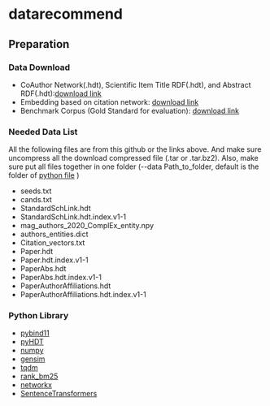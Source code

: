 # datarecommend

## Preparation

### Data Download

- CoAuthor Network(.hdt), Scientific Item Title RDF(.hdt), and Abstract RDF(.hdt):[download link](https://surfdrive.surf.nl/files/index.php/s/ibrwDJNem6fLUdk)
- Embedding based on citation network: [download link](https://zenodo.org/record/6324341)
- Benchmark Corpus (Gold Standard for evaluation): [download link](https://zenodo.org/record/6386897)

### Needed Data List
All the following files are from this github or the links above. And make sure uncompress all the download compressed file (.tar or .tar.bz2). Also, make sure put all files together in one folder (--data Path_to_folder, default is the folder of [python file](./Recommendation.py) )
- seeds.txt
- cands.txt
- StandardSchLink.hdt
- StandardSchLink.hdt.index.v1-1
- mag_authors_2020_ComplEx_entity.npy
- authors_entities.dict
- Citation_vectors.txt
- Paper.hdt
- Paper.hdt.index.v1-1
- PaperAbs.hdt
- PaperAbs.hdt.index.v1-1
- PaperAuthorAffiliations.hdt
- PaperAuthorAffiliations.hdt.index.v1-1

### Python Library

- [pybind11](https://pybind11.readthedocs.io/en/stable/index.html#)
- [pyHDT](https://callidon.github.io/pyHDT/)
- [numpy](https://numpy.org/)
- [gensim](https://radimrehurek.com/gensim/)
- [tqdm](https://tqdm.github.io/)
- [rank_bm25](https://github.com/dorianbrown/rank_bm25)
- [networkx](https://networkx.org/)
- [SentenceTransformers](https://www.sbert.net/)

